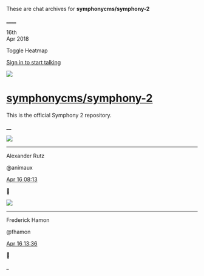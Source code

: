 These are chat archives for **symphonycms/symphony-2**

[__](/symphonycms/symphony-2/archives/2018/04/17)[__](/symphonycms/symphony-2/archives/2018/04/15)

16th  
Apr 2018

Toggle Heatmap

[Sign in to start talking](/login?action=login&button=archive-login)

![](https://avatars-02.gitter.im/group/iv/3/57542c45c43b8c601977197e?s=48)

#  [symphonycms/symphony-2](/symphonycms/symphony-2)

This is the official Symphony 2 repository.

[ __](/orgs/symphonycms/rooms "More symphonycms rooms")

![](https://avatars2.githubusercontent.com/u/446874?v=4&s=30)

____

Alexander Rutz

@animaux

[Apr 16
08:13](https://gitter.im/symphonycms/symphony-2?at=5ad45b39109bb04332c8490f)

:clap:

![](https://avatars0.githubusercontent.com/u/12309400?v=4&s=30)

____

Frederick Hamon

@fhamon

[Apr 16
13:36](https://gitter.im/symphonycms/symphony-2?at=5ad4a6c06d7e07082bfd2969)

:tada:

_


